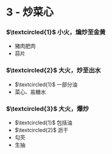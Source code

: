 # 3 - 炒菜心

### $\textcircled{1}$ 小火，煸炒至金黄
- 猪肉肥肉
- 蒜片

### $\textcircled{2}$ 大火，炒至出水
- $\textcircled{1}$ 一部分油
- 菜心、盐糖水

### $\textcircled{3}$ 大火，爆炒
- $\textcircled{1}$ 包括油
- $\textcircled{2}$ 沥干
- 勾芡
- 生抽